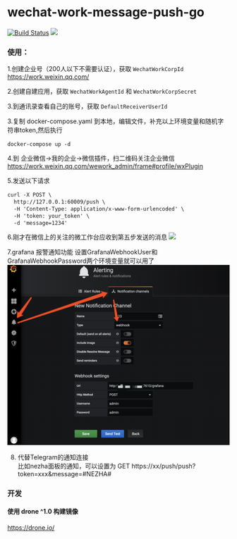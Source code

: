 # wechat-work-message-push-go
[![Build Status](http://drone.jeongen.com/api/badges/cloverzrg/wechat-work-message-push-go/status.svg)](http://drone.jeongen.com/cloverzrg/wechat-work-message-push-go)
[![](https://img.shields.io/microbadger/image-size/cloverzrg/wechat-work-message-push-go.svg)](https://hub.docker.com/r/cloverzrg/wechat-work-message-push-go/)

### 使用：
1.创建企业号（200人以下不需要认证），获取 `WechatWorkCorpId` https://work.weixin.qq.com/

2.创建自建应用，获取 `WechatWorkAgentId` 和 `WechatWorkCorpSecret`

3.到通讯录查看自己的账号，获取 `DefaultReceiverUserId`

3.复制 docker-compose.yaml 到本地，编辑文件，补充以上环境变量和随机字符串token,然后执行
```$xslt
docker-compose up -d
```

4.到 企业微信->我的企业->微信插件，扫二维码关注企业微信 https://work.weixin.qq.com/wework_admin/frame#profile/wxPlugin

5.发送以下请求
```shell
curl -X POST \
  http://127.0.0.1:60009/push \
  -H 'Content-Type: application/x-www-form-urlencoded' \
  -H 'token: your_token' \
  -d 'message=1234'
```

6.刚才在微信上的关注的微工作台应收到第五步发送的消息
![](https://github.com/cloverzrg/wechat-work-message-push-go/raw/master/IMG_8017.jpg)


7.grafana 报警通知功能
设置GrafanaWebhookUser和GrafanaWebhookPassword两个环境变量就可以用了
![](https://github.com/cloverzrg/wechat-work-message-push-go/raw/master/grafana_webhook.png)


8. 代替Telegram的通知连接  
比如nezha面板的通知，可以设置为
GET https://xx/push/push?token=xxx&message=#NEZHA#

### 开发

#### 使用 drone ^1.0 构建镜像

https://drone.io/


